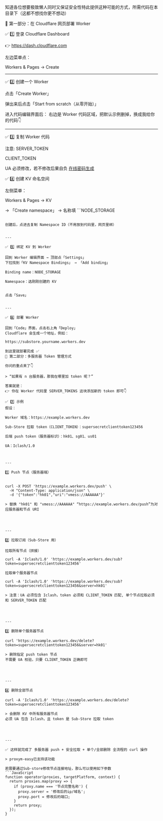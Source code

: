 知道各位想要极致懒人同时又保证安全性特此提供这种可能的方式，所需代码在本目录下（这都不想找你更不想动）

🧭 第一部分：在 Cloudflare 网页部署 Worker

✅ 1️⃣ 登录 Cloudflare Dashboard

👉 https://dash.cloudflare.com

左边菜单点：

Workers & Pages → Create


---

✅ 2️⃣ 创建一个 Worker

点击「Create Worker」

弹出来后点击「Start from scratch（从零开始）」


进入代码编辑界面后：
右边是 Worker 代码区域，把默认示例删掉，换成我给你的代码👇


---

✅ 3️⃣ 复制 Worker 代码

注意:
SERVER_TOKEN
>
CLIENT_TOKEN
>
UA
必须修改，若不修改后果自负
[在线密码生成](https://1password.com/zh-cn/password-generator)

✅ 4️⃣ 创建 KV 命名空间

左侧菜单：

Workers & Pages → KV

→ 「Create namespace」 → 名称填 ```NODE_STORAGE
```

创建后，点进去复制 Namespace ID（不用放到代码里，网页里绑）


---

✅ 5️⃣ 绑定 KV 到 Worker

回到 Worker 编辑界面 → 顶部点「Settings」
下拉找到「KV Namespace Bindings」 → 「Add binding」

Binding name：NODE_STORAGE

Namespace：选刚刚创建的 KV


点击「Save」


---

✅ 6️⃣ 部署 Worker

回到「Code」界面，点击右上角「Deploy」
Cloudflare 会生成一个地址，例如：

https://substore.yourname.workers.dev

到这里就部署完成 ✅
🧠 第二部分：多服务器 Token 管理方式

你问的重点来了👇

> “如果有 n 台服务器，那我在哪里加 token 呢？”

答案就是：
👉 你在 Worker 代码里 SERVER_TOKENS 这块添加新的 token 即可👇

✅ 7️⃣ 示例
假设：

Worker 域名：https://example.workers.dev

Sub-Store 拉取 token（CLIENT_TOKEN）：supersecretclienttoken123456

后端 push token（服务器标识）：hk01、sg01、us01

UA：Iclash/1.0



---

1️⃣ Push 节点（服务器端）


curl -X POST 'https://example.workers.dev/push' \
  -H "Content-Type: application/json" \
  -d '{"token":"hk01","uri":"vmess://AAAAAA"}'

> 替换 "hk01" 和 "vmess://AAAAAA" “https://example.workers.dev/push”为对应服务器和节点 URI




---

2️⃣ 拉取订阅（Sub-Store 用）

拉取所有节点（拼接）

curl -A 'Iclash/1.0' 'https://example.workers.dev/sub?token=supersecretclienttoken123456'

拉取单个服务器节点

curl -A 'Iclash/1.0' 'https://example.workers.dev/sub?token=supersecretclienttoken123456&server=hk01'

> 注意：UA 必须包含 Iclash，token 必须和 CLIENT_TOKEN 匹配, 单个节点拉取必须和 SERVER_TOKEN 匹配




---

3️⃣ 删除单个服务器节点

curl 'https://example.workers.dev/delete?token=supersecretclienttoken123456&server=hk01'

> 删除指定 push token 节点
不需要 UA 校验，只要 CLIENT_TOKEN 正确即可




---

4️⃣ 删除全部节点

curl -A 'Iclash/1.0' 'https://example.workers.dev/delete?token=supersecretclienttoken123456'

> 会删除 KV 中所有服务器节点
必须 UA 包含 Iclash，且 token 是 Sub-Store 拉取 token




---

✅ 这样就完成了 多服务器 push + 安全拉取 + 单个/全部删除 全流程的 curl 操作

> proxym-easy已支持该功能

若需要通过Sub-store修改节点连接地址，那么可以使用如下参数
```JavaScript
function operator(proxies, targetPlatform, context) {
  return proxies.map(proxy => {
    if (proxy.name === '节点完整名称') {
      proxy.server = '修改后的ip/域名';
      proxy.port = 修改后的端口;
    }
    return proxy;
  });
}
```
